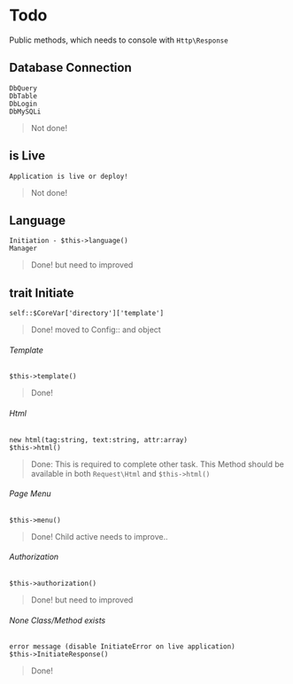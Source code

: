 # Todo
Public methods, which needs to console with `Http\Response`

## Database Connection
    DbQuery
    DbTable
    DbLogin
    DbMySQLi
> Not done!

## is Live
    Application is live or deploy!
> Not done!

## Language
    Initiation - $this->language()
    Manager
> Done! but need to improved

## trait Initiate
    self::$CoreVar['directory']['template']
> Done! moved to Config:: and object

###### Template
    $this->template()
> Done!

###### Html
    new html(tag:string, text:string, attr:array)
    $this->html()
> Done: This is required to complete other task. This Method should be available in both `Request\Html` and `$this->html()`

###### Page Menu
    $this->menu()
> Done! Child active needs to improve..

###### Authorization
    $this->authorization()
> Done! but need to improved

###### None Class/Method exists
    error message (disable InitiateError on live application)
    $this->InitiateResponse()
> Done!
